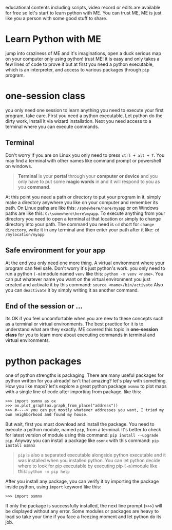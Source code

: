 educational contents including scripts, video record or edits are available for free so let's start to learn python with ME. You can trust ME, ME is just like you a person with some good stuff to share. 
# Learn Python with ME
jump into craziness of ME and it's imaginations, open a duck serious map on your computer only using python! trust ME! it is easy and only takes a few lines of code to prove it but at first you need a python executable, which is an interpreter, and access to various packages through `pip` program. 
# one-session class
you only need one session to learn anything you need to execute your first program, take care. First you need a python executable. Let python do the dirty work, install it via wizard installation. Next you need access to a terminal where you can execute commands. 
## Terminal 
Don't worry if you are on Linux you only need to press `ctrl + alt + T`. You may find a terminal with other names like 
command prompt or powershell on windows. 

> **Terminal** is your **portal** through your **computer or device** and you only have to put some **magic words** in and it will respond to you as you **command**.

At this point you need a path or directory to put your program in it. simply make a directory anywhere you like on your computer and remember its path. On Linux paths are like this: `/somewhere/here/myapp` or on Windows paths are like this: `C:\somewhere\here\myapp`. To execute anything from your directory you need to open a terminal at that location or simply to change directory into your path. The command you need is `cd` short for `change directory`, write it in any terminal and then enter your path after it like: `cd /mylocation/myapp`
## Safe environment for your app
At the end you only need one more thing. A virtual environment where your program can feel safe. Don't worry it's just python's work. you only need to run a python `(-m)`module named `venv` like this: `python -m venv <name>`. You can put whatever name you want on the virtual environment you just created and activate it by this command: `source <name>/bin/activate` 
Also you can `deactivate` it by simply writing it as another command.
## End of the session or ...
Its OK if you feel uncomfortable when you are new to these concepts such as a terminal or virtual environments. The best practice for it is to understand what are they exactly. ME covered this topic in **one-session class** for you to learn more about executing commands in terminal and virtual environments. 
# python packages
one of python strengths is packaging. There are many useful packages for python written for you already! isn't that amazing? let's play with something. How you like maps? let's explore a great python package `osmnx` to plot maps with a single line of code after importing from package. like this: 
```
>>> import osmnx as ox
>>> ox.plot_graph(ox.graph_from_place("address"))
>>> #----> you can put mostly whatever addresses you want, I tried my own neighborhood and found my house.
```
But wait, first you must download and install the package. You need to execute a python module, named `pip`, from a terminal. It's better to check for latest version of module using this command: `pip install --upgrade pip`. Anyway you can install a package like `osmnx` with this command: `pip install osmnx` 

> `pip` is also a separated executable alongside python executable and it was installed when you installed python. You can let python decide where to look for pip executable by executing pip `(-m)`module like this: `python -m pip help`

After you install any package, you can verify it by importing the package inside python, using `import` keyword like this:
```
>>> import osmnx
```
If only the package is successfully installed, the next line prompt (`>>>`) will be displayed without any error. Some modules or packages are heavy to load so take your time if you face a freezing moment and let python do its job. 


